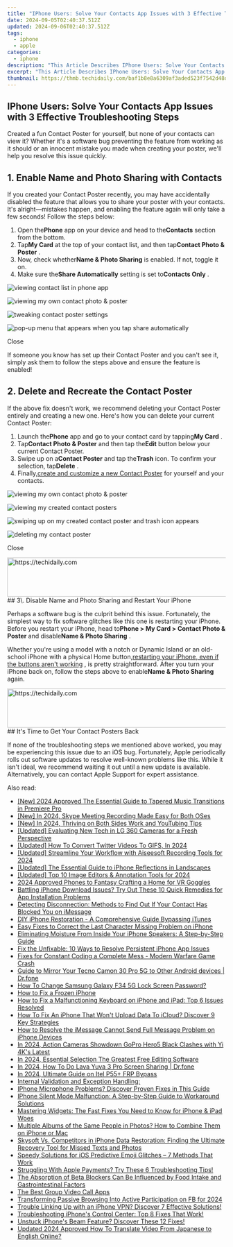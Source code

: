 ```yaml
---
title: "IPhone Users: Solve Your Contacts App Issues with 3 Effective Troubleshooting Steps"
date: 2024-09-05T02:40:37.512Z
updated: 2024-09-06T02:40:37.512Z
tags:
  - iphone
  - apple
categories:
  - iphone
description: "This Article Describes IPhone Users: Solve Your Contacts App Issues with 3 Effective Troubleshooting Steps"
excerpt: "This Article Describes IPhone Users: Solve Your Contacts App Issues with 3 Effective Troubleshooting Steps"
thumbnail: https://thmb.techidaily.com/baf1b8e8a6309af3aded523f7542d48deabc8aba1c589761259a11d60427bc88.jpg
---
```


## IPhone Users: Solve Your Contacts App Issues with 3 Effective Troubleshooting Steps

 Created a fun Contact Poster for yourself, but none of your contacts can view it? Whether it's a software bug preventing the feature from working as it should or an innocent mistake you made when creating your poster, we'll help you resolve this issue quickly.

## 1\. Enable Name and Photo Sharing with Contacts

 If you created your Contact Poster recently, you may have accidentally disabled the feature that allows you to share your poster with your contacts. It's alright—mistakes happen, and enabling the feature again will only take a few seconds! Follow the steps below:

1. Open the**Phone** app on your device and head to the**Contacts** section from the bottom.
2. Tap**My Card** at the top of your contact list, and then tap**Contact Photo & Poster** .
3. Now, check whether**Name & Photo Sharing** is enabled. If not, toggle it on.
4. Make sure the**Share Automatically** setting is set to**Contacts Only** .

![viewing contact list in phone app](https://static1.makeuseofimages.com/wordpress/wp-content/uploads/2023/11/viewing-contact-list-in-phone-app.jpeg)

![viewing my own contact photo & poster](https://static1.makeuseofimages.com/wordpress/wp-content/uploads/2023/11/viewing-my-own-contact-phot-poster.jpeg)

![tweaking contact poster settings](https://static1.makeuseofimages.com/wordpress/wp-content/uploads/2023/11/tweaking-contact-poster-settings.jpeg)

![pop-up menu that appears when you tap share automatically](https://static1.makeuseofimages.com/wordpress/wp-content/uploads/2023/11/pop-up-menu-that-appears-when-you-tap-share-automatically.jpeg)

Close

 If someone you know has set up their Contact Poster and you can't see it, simply ask them to follow the steps above and ensure the feature is enabled!

## 2\. Delete and Recreate the Contact Poster

 If the above fix doesn't work, we recommend deleting your Contact Poster entirely and creating a new one. Here's how you can delete your current Contact Poster:

1. Launch the**Phone** app and go to your contact card by tapping**My Card** .
2. Tap**Contact Photo & Poster** and then tap the**Edit** button below your current Contact Poster.
3. Swipe up on a**Contact Poster** and tap the**Trash** icon. To confirm your selection, tap**Delete** .
4. Finally,[create and customize a new Contact Poster](https://www.makeuseof.com/how-to-use-contact-posters-on-iphone/) for yourself and your contacts.

![viewing my own contact photo & poster](https://static1.makeuseofimages.com/wordpress/wp-content/uploads/2023/11/viewing-my-own-contact-phot-poster-1.jpeg)

![viewing my created contact posters](https://static1.makeuseofimages.com/wordpress/wp-content/uploads/2023/11/viewing-my-created-contact-posters-1.jpeg)

![swiping up on my created contact poster and trash icon appears](https://static1.makeuseofimages.com/wordpress/wp-content/uploads/2023/11/swiping-up-on-my-created-contact-poster-and-trash-icon-appears.jpeg)

![deleting my contact poster](https://static1.makeuseofimages.com/wordpress/wp-content/uploads/2023/11/deleting-my-contact-poster.jpeg)

Close

<!-- affiliate ads begin -->
<a href="https://aligracehair.sjv.io/c/5597632/2036472/19272" target="_top" id="2036472">
  <img src="//a.impactradius-go.com/display-ad/19272-2036472" border="0" alt="https://techidaily.com" width="728" height="90"/>
</a>
<img height="0" width="0" src="https://aligracehair.sjv.io/i/5597632/2036472/19272" style="position:absolute;visibility:hidden;" border="0" />
<!-- affiliate ads end -->
## 3\. Disable Name and Photo Sharing and Restart Your iPhone

 Perhaps a software bug is the culprit behind this issue. Fortunately, the simplest way to fix software glitches like this one is restarting your iPhone. Before you restart your iPhone, head to**Phone > My Card > Contact Photo & Poster** and disable**Name & Photo Sharing** .

 Whether you're using a model with a notch or Dynamic Island or an old-school iPhone with a physical Home button,[restarting your iPhone, even if the buttons aren't working](https://www.makeuseof.com/how-to-restart-any-iphone-even-if-the-buttons-are-broken/) , is pretty straightforward. After you turn your iPhone back on, follow the steps above to enable**Name & Photo Sharing** again.

<!-- affiliate ads begin -->
<a href="https://appsumo.8odi.net/c/5597632/2094480/7443" target="_top" id="2094480">
  <img src="//a.impactradius-go.com/display-ad/7443-2094480" border="0" alt="https://techidaily.com" width="728" height="90"/>
</a>
<img height="0" width="0" src="https://appsumo.8odi.net/i/5597632/2094480/7443" style="position:absolute;visibility:hidden;" border="0" />
<!-- affiliate ads end -->
## It's Time to Get Your Contact Posters Back

 If none of the troubleshooting steps we mentioned above worked, you may be experiencing this issue due to an iOS bug. Fortunately, Apple periodically rolls out software updates to resolve well-known problems like this. While it isn't ideal, we recommend waiting it out until a new update is available. Alternatively, you can contact Apple Support for expert assistance.


<ins class="adsbygoogle"
     style="display:block"
     data-ad-format="autorelaxed"
     data-ad-client="ca-pub-7571918770474297"
     data-ad-slot="1223367746"></ins>



<ins class="adsbygoogle"
     style="display:block"
     data-ad-client="ca-pub-7571918770474297"
     data-ad-slot="8358498916"
     data-ad-format="auto"
     data-full-width-responsive="true"></ins>

<span class="atpl-alsoreadstyle">Also read:</span>
<div><ul>
<li><a href="https://fox-http.techidaily.com/new-2024-approved-the-essential-guide-to-tapered-music-transitions-in-premiere-pro/"><u>[New] 2024 Approved  The Essential Guide to Tapered Music Transitions in Premiere Pro</u></a></li>
<li><a href="https://screen-recording.techidaily.com/new-in-2024-skype-meeting-recording-made-easy-for-both-oses/"><u>[New] In 2024, Skype Meeting Recording Made Easy for Both OSes</u></a></li>
<li><a href="https://youtube-web.techidaily.com/n-2024-thriving-on-both-sides-work-and-youtubing-tips/"><u>[New] In 2024, Thriving on Both Sides  Work and YouTubing Tips</u></a></li>
<li><a href="https://some-techniques.techidaily.com/updated-evaluating-new-tech-in-lg-360-cameras-for-a-fresh-perspective/"><u>[Updated] Evaluating New Tech in LG 360 Cameras for a Fresh Perspective</u></a></li>
<li><a href="https://twitter-videos.techidaily.com/updated-how-to-convert-twitter-videos-to-gifs-in-2024/"><u>[Updated] How To Convert Twitter Videos To GIFS, In 2024</u></a></li>
<li><a href="https://remote-screen-capture.techidaily.com/updated-streamline-your-workflow-with-aiseesoft-recording-tools-for-2024/"><u>[Updated] Streamline Your Workflow with Aiseesoft Recording Tools for 2024</u></a></li>
<li><a href="https://some-guidance.techidaily.com/updated-the-essential-guide-to-iphone-reflections-in-landscapes/"><u>[Updated] The Essential Guide to iPhone Reflections in Landscapes</u></a></li>
<li><a href="https://fox-glue.techidaily.com/updated-top-10-image-editors-and-annotation-tools-for-2024/"><u>[Updated] Top 10 Image Editors & Annotation Tools for 2024</u></a></li>
<li><a href="https://article-posts.techidaily.com/2024-approved-phones-to-fantasy-crafting-a-home-for-vr-goggles/"><u>2024 Approved  Phones to Fantasy  Crafting a Home for VR Goggles</u></a></li>
<li><a href="https://fox-that.techidaily.com/battling-iphone-download-issues-try-out-these-10-quick-remedies-for-app-installation-problems/"><u>Battling iPhone Download Issues? Try Out These 10 Quick Remedies for App Installation Problems</u></a></li>
<li><a href="https://fox-that.techidaily.com/detecting-disconnection-methods-to-find-out-if-your-contact-has-blocked-you-on-imessage/"><u>Detecting Disconnection: Methods to Find Out If Your Contact Has Blocked You on iMessage</u></a></li>
<li><a href="https://fox-that.techidaily.com/diy-iphone-restoration-a-comprehensive-guide-bypassing-itunes/"><u>DIY iPhone Restoration - A Comprehensive Guide Bypassing iTunes</u></a></li>
<li><a href="https://fox-that.techidaily.com/easy-fixes-to-correct-the-last-character-missing-problem-on-iphone/"><u>Easy Fixes to Correct the Last Character Missing Problem on iPhone</u></a></li>
<li><a href="https://fox-that.techidaily.com/eliminating-moisture-from-inside-your-iphone-speakers-a-step-by-step-guide/"><u>Eliminating Moisture From Inside Your iPhone Speakers: A Step-by-Step Guide</u></a></li>
<li><a href="https://fox-that.techidaily.com/fix-the-unfixable-10-ways-to-resolve-persistent-iphone-app-issues/"><u>Fix the Unfixable: 10 Ways to Resolve Persistent iPhone App Issues</u></a></li>
<li><a href="https://win-able.techidaily.com/fixes-for-constant-coding-a-complete-mess-modern-warfare-game-crash/"><u>Fixes for Constant Coding a Complete Mess - Modern Warfare Game Crash</u></a></li>
<li><a href="https://screen-mirror.techidaily.com/guide-to-mirror-your-tecno-camon-30-pro-5g-to-other-android-devices-drfone-by-drfone-android/"><u>Guide to Mirror Your Tecno Camon 30 Pro 5G to Other Android devices | Dr.fone</u></a></li>
<li><a href="https://android-unlock.techidaily.com/how-to-change-samsung-galaxy-f34-5g-lock-screen-password-by-drfone-android/"><u>How To Change Samsung Galaxy F34 5G Lock Screen Password?</u></a></li>
<li><a href="https://fox-that.techidaily.com/how-to-fix-a-frozen-iphone/"><u>How to Fix a Frozen iPhone</u></a></li>
<li><a href="https://fox-that.techidaily.com/how-to-fix-a-malfunctioning-keyboard-on-iphone-and-ipad-top-6-issues-resolved/"><u>How to Fix a Malfunctioning Keyboard on iPhone and iPad: Top 6 Issues Resolved</u></a></li>
<li><a href="https://fox-that.techidaily.com/how-to-fix-an-iphone-that-wont-upload-data-to-icloud-discover-9-key-strategies/"><u>How To Fix An iPhone That Won't Upload Data To iCloud? Discover 9 Key Strategies</u></a></li>
<li><a href="https://fox-that.techidaily.com/how-to-resolve-the-imessage-cannot-send-full-message-problem-on-iphone-devices/"><u>How to Resolve the iMessage Cannot Send Full Message Problem on iPhone Devices</u></a></li>
<li><a href="https://fox-links.techidaily.com/in-2024-action-cameras-showdown-gopro-hero5-black-clashes-with-yi-4ks-latest/"><u>In 2024, Action Cameras Showdown  GoPro Hero5 Black Clashes with Yi 4K's Latest</u></a></li>
<li><a href="https://youtube-webster.techidaily.com/24-essential-selection-the-greatest-free-editing-software/"><u>In 2024, Essential Selection  The Greatest Free Editing Software</u></a></li>
<li><a href="https://screen-mirror.techidaily.com/in-2024-how-to-do-lava-yuva-3-pro-screen-sharing-drfone-by-drfone-android/"><u>In 2024, How To Do Lava Yuva 3 Pro Screen Sharing | Dr.fone</u></a></li>
<li><a href="https://bypass-frp.techidaily.com/in-2024-ultimate-guide-on-itel-p55plus-frp-bypass-by-drfone-android/"><u>In 2024, Ultimate Guide on Itel P55+ FRP Bypass</u></a></li>
<li><a href="https://fox-that.techidaily.com/internal-validation-and-exception-handling/"><u>Internal Validation and Exception Handling:</u></a></li>
<li><a href="https://fox-that.techidaily.com/iphone-microphone-problems-discover-proven-fixes-in-this-guide/"><u>IPhone Microphone Problems? Discover Proven Fixes in This Guide</u></a></li>
<li><a href="https://fox-that.techidaily.com/iphone-silent-mode-malfunction-a-step-by-step-guide-to-workaround-solutions/"><u>IPhone Silent Mode Malfunction: A Step-by-Step Guide to Workaround Solutions</u></a></li>
<li><a href="https://fox-that.techidaily.com/mastering-widgets-the-fast-fixes-you-need-to-know-for-iphone-and-ipad-woes/"><u>Mastering Widgets: The Fast Fixes You Need to Know for iPhone & iPad Woes</u></a></li>
<li><a href="https://fox-that.techidaily.com/multiple-albums-of-the-same-people-in-photos-how-to-combine-them-on-iphone-or-mac/"><u>Multiple Albums of the Same People in Photos? How to Combine Them on iPhone or Mac</u></a></li>
<li><a href="https://os-tips.techidaily.com/skysoft-vs-competitors-in-iphone-data-restoration-finding-the-ultimate-recovery-tool-for-missed-texts-and-photos/"><u>Skysoft Vs. Competitors in iPhone Data Restoration: Finding the Ultimate Recovery Tool for Missed Texts and Photos</u></a></li>
<li><a href="https://fox-that.techidaily.com/speedy-solutions-for-ios-predictive-emoji-glitches-7-methods-that-work/"><u>Speedy Solutions for iOS Predictive Emoji Glitches – 7 Methods That Work</u></a></li>
<li><a href="https://fox-that.techidaily.com/struggling-with-apple-payments-try-these-6-troubleshooting-tips/"><u>Struggling With Apple Payments? Try These 6 Troubleshooting Tips!</u></a></li>
<li><a href="https://fox-that.techidaily.com/the-absorption-of-beta-blockers-can-be-influenced-by-food-intake-and-gastrointestinal-factors/"><u>The Absorption of Beta Blockers Can Be Influenced by Food Intake and Gastrointestinal Factors</u></a></li>
<li><a href="https://tech-recovery.techidaily.com/the-best-group-video-call-apps/"><u>The Best Group Video Call Apps</u></a></li>
<li><a href="https://facebook-videos.techidaily.com/transforming-passive-browsing-into-active-participation-on-fb-for-2024/"><u>Transforming Passive Browsing Into Active Participation on FB for 2024</u></a></li>
<li><a href="https://fox-that.techidaily.com/trouble-linking-up-with-an-iphone-vpn-discover-7-effective-solutions/"><u>Trouble Linking Up with an iPhone VPN? Discover 7 Effective Solutions!</u></a></li>
<li><a href="https://fox-that.techidaily.com/1721450826525-troubleshooting-iphones-control-center-top-8-fixes-that-work/"><u>Troubleshooting iPhone's Control Center: Top 8 Fixes That Work!</u></a></li>
<li><a href="https://fox-that.techidaily.com/1721474433978-unstuck-iphones-beam-feature-discover-these-12-fixes/"><u>Unstuck iPhone's Beam Feature? Discover These 12 Fixes!</u></a></li>
<li><a href="https://ai-video-translation.techidaily.com/updated-2024-approved-how-to-translate-video-from-japanese-to-english-online/"><u>Updated 2024 Approved How To Translate Video From Japanese to English Online?</u></a></li>
</ul></div>
